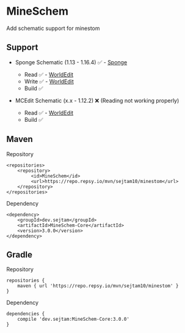 # MineSchem
Add schematic support for minestom

Support
---
 - Sponge Schematic (1.13 - 1.16.4) ✅ - [Sponge](https://github.com/SpongePowered/Sponge/blob/api-8/invalid/main/java/org/spongepowered/common/world/schematic/SchematicTranslator.java)
    - Read ✅ - [WorldEdit](https://github.com/EngineHub/WorldEdit/blob/master/worldedit-core/src/main/java/com/sk89q/worldedit/extent/clipboard/io/SpongeSchematicReader.java)
    - Write ✅ - [WorldEdit](https://github.com/EngineHub/WorldEdit/blob/master/worldedit-core/src/main/java/com/sk89q/worldedit/extent/clipboard/io/SpongeSchematicWriter.java)
    - Build ✅
    
 - MCEdit Schematic (x.x - 1.12.2) ❌ (Reading not working properly)
    - Read ✅ - [WorldEdit](https://github.com/EngineHub/WorldEdit/blob/master/worldedit-core/src/main/java/com/sk89q/worldedit/extent/clipboard/io/MCEditSchematicReader.java)
    - Build ✅
    
Maven
---

Repository
```
<repositories>
    <repository>
         <id>MineSchem</id>
         <url>https://repo.repsy.io/mvn/sejtam10/minestom</url>
    </repository>
</repositories>
```

Dependency
```
<dependency>
    <groupId>dev.sejtam</groupId>
    <artifactId>MineSchem-Core</artifactId>
    <version>3.0.0</version>
</dependency>
```

Gradle
---

Repository
```
repositories {
    maven { url 'https://repo.repsy.io/mvn/sejtam10/minestom' }
}
```

Dependency
```
dependencies {
    compile 'dev.sejtam:MineSchem-Core:3.0.0'
}
```


